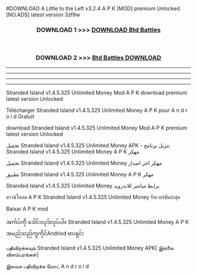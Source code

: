 #DOWNLOAD A Little to the Left v3.2.4 A P K [MOD] premium Unlocked [NO.ADS] latest version 3zf9w 



<div align="center">

<h3>DOWNLOAD 1 >>> <a href="https://getmod1.web.app/?judule=Btd Battles">DOWNLOAD Btd Battles</a></h3><br>

<h3>DOWNLOAD 2 >>> <a href="https://getmod1.web.app/?judule=Btd Battles">Btd Battles DOWNLOAD </a></h3>

</div>


----------------------------------------------------------

----------------------------------------------------------

----------------------------------------------------------

----------------------------------------------------------


Stranded Island v1.4.5.325 Unlimited Money  Mod A P K download premium latest version Unlocked

Télécharger  Stranded Island v1.4.5.325 Unlimited Money  A P K pour A n d r o i d Gratuit

download Stranded Island v1.4.5.325 Unlimited Money  Mod A P K premium latest version Unlocked

تحميل Stranded Island v1.4.5.325 Unlimited Money  APK - تنزيل برنامج Stranded Island v1.4.5.325 Unlimited Money  A P K مهكر

تحميل Stranded Island v1.4.5.325 Unlimited Money  مهكر اخر اصدار

تطبيق Stranded Island v1.4.5.325 Unlimited Money  A P K مهكر

Stranded Island v1.4.5.325 Unlimited Money  برابط مباشر للاندرويد

ดาวน์โหลด A P K Stranded Island v1.4.5.325 Unlimited Money  รับเวอร์ชันล่าสุด

Baixar A P K mod

အက်ပ်ကို ဒေါင်းလုဒ်လုပ်ပါ။ Stranded Island v1.4.5.325 Unlimited Money  A P K အမည်သည်ကူကိုင်Andriod ဗားရှင်း

பதிவிறக்கவும் Stranded Island v1.4.5.325 Unlimited Money  APK[ இல்லை விளம்பரங்கள்] 
 
இலவச பதிவிறக்க மோட் A n d r o i d



